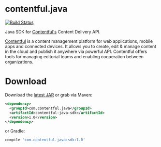 contentful.java
===============

[![Build Status](http://img.shields.io/travis/contentful/contentful.objc.svg?style=flat)](https://magnum.travis-ci.com/contentful/contentful.java)

Java SDK for [Contentful's][1] Content Delivery API.

[Contentful][1] is a content management platform for web applications, mobile apps and connected devices. It allows you to create, edit & manage content in the cloud and publish it anywhere via powerful API. Contentful offers tools for managing editorial teams and enabling cooperation between organizations.


Download
========

Download the [latest JAR][2] or grab via Maven:
```xml
<dependency>
  <groupId>com.contentful.java</groupId>
  <artifactId>contentful-java-sdk</artifactId>
  <version>1.0</version>
</dependency>
```
or Gradle:
```groovy
compile 'com.contentful.java:sdk:1.0'
```

 [1]: https://www.contentful.com
 [2]: https://www.jars.com
